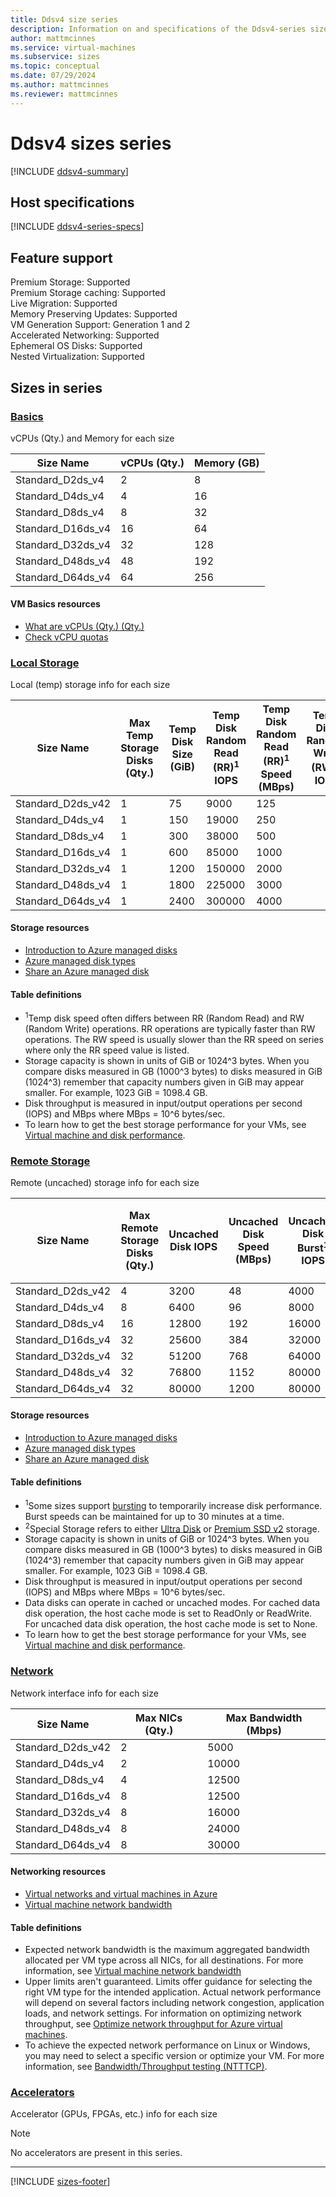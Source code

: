 ```yaml
---
title: Ddsv4 size series
description: Information on and specifications of the Ddsv4-series sizes
author: mattmcinnes
ms.service: virtual-machines
ms.subservice: sizes
ms.topic: conceptual
ms.date: 07/29/2024
ms.author: mattmcinnes
ms.reviewer: mattmcinnes
---
```


# Ddsv4 sizes series

[!INCLUDE [ddsv4-summary](./includes/ddsv4-series-summary.md)]

## Host specifications
[!INCLUDE [ddsv4-series-specs](./includes/ddsv4-series-specs.md)]

## Feature support

Premium Storage: Supported<br>
Premium Storage caching: Supported<br>
Live Migration: Supported<br>
Memory Preserving Updates: Supported<br>
VM Generation Support: Generation 1 and 2<br>
Accelerated Networking: Supported<br>
Ephemeral OS Disks: Supported<br>
Nested Virtualization: Supported<br>

## Sizes in series

### [Basics](#tab/sizebasic)

vCPUs (Qty.) and Memory for each size

| Size Name | vCPUs (Qty.) | Memory (GB) |
| --- | --- | --- |
| Standard_D2ds_v4 | 2 | 8 |
| Standard_D4ds_v4 | 4 | 16 |
| Standard_D8ds_v4 | 8 | 32 |
| Standard_D16ds_v4 | 16 | 64 |
| Standard_D32ds_v4 | 32 | 128 |
| Standard_D48ds_v4 | 48 | 192 |
| Standard_D64ds_v4 | 64 | 256 |

#### VM Basics resources
- [What are vCPUs (Qty.) (Qty.)](../../../virtual-machines/managed-disks-overview.md)
- [Check vCPU quotas](../../../virtual-machines/quotas.md)

### [Local Storage](#tab/sizestoragelocal)

Local (temp) storage info for each size

| Size Name | Max Temp Storage Disks (Qty.) | Temp Disk Size (GiB) | Temp Disk Random Read (RR)<sup>1</sup> IOPS | Temp Disk Random Read (RR)<sup>1</sup> Speed (MBps) | Temp Disk Random Write (RW)<sup>1</sup> IOPS | Temp Disk Random Write (RW)<sup>1</sup> Speed (MBps) |
| --- | --- | --- | --- | --- | --- | --- |
| Standard_D2ds_v42 | 1 | 75 | 9000 | 125 |  |  |
| Standard_D4ds_v4 | 1 | 150 | 19000 | 250 |  |  |
| Standard_D8ds_v4 | 1 | 300 | 38000 | 500 |  |  |
| Standard_D16ds_v4 | 1 | 600 | 85000 | 1000 |  |  |
| Standard_D32ds_v4 | 1 | 1200 | 150000 | 2000 |  |  |
| Standard_D48ds_v4 | 1 | 1800 | 225000 | 3000 |  |  |
| Standard_D64ds_v4 | 1 | 2400 | 300000 | 4000 |  |  |

#### Storage resources
- [Introduction to Azure managed disks](../../../virtual-machines/managed-disks-overview.md)
- [Azure managed disk types](../../../virtual-machines/disks-types.md)
- [Share an Azure managed disk](../../../virtual-machines/disks-shared.md)

#### Table definitions
- <sup>1</sup>Temp disk speed often differs between RR (Random Read) and RW (Random Write) operations. RR operations are typically faster than RW operations. The RW speed is usually slower than the RR speed on series where only the RR speed value is listed.
- Storage capacity is shown in units of GiB or 1024^3 bytes. When you compare disks measured in GB (1000^3 bytes) to disks measured in GiB (1024^3) remember that capacity numbers given in GiB may appear smaller. For example, 1023 GiB = 1098.4 GB.
- Disk throughput is measured in input/output operations per second (IOPS) and MBps where MBps = 10^6 bytes/sec.
- To learn how to get the best storage performance for your VMs, see [Virtual machine and disk performance](../../../virtual-machines/disks-performance.md).

### [Remote Storage](#tab/sizestorageremote)

Remote (uncached) storage info for each size

| Size Name | Max Remote Storage Disks (Qty.) | Uncached Disk IOPS | Uncached Disk Speed (MBps) | Uncached Disk Burst<sup>1</sup> IOPS | Uncached Disk Burst<sup>1</sup> Speed (MBps) | Uncached Special<sup>2</sup> Disk IOPS | Uncached Special<sup>2</sup> Disk Speed (MBps) | Uncached Burst<sup>1</sup> Special<sup>2</sup> Disk IOPS | Uncached Burst<sup>1</sup> Special<sup>2</sup> Disk Speed (MBps) |
| --- | --- | --- | --- | --- | --- | --- | --- | --- | --- |
| Standard_D2ds_v42 | 4 | 3200 | 48 | 4000 | 200 |  |  |  |  |
| Standard_D4ds_v4 | 8 | 6400 | 96 | 8000 | 200 |  |  |  |  |
| Standard_D8ds_v4 | 16 | 12800 | 192 | 16000 | 400 |  |  |  |  |
| Standard_D16ds_v4 | 32 | 25600 | 384 | 32000 | 800 |  |  |  |  |
| Standard_D32ds_v4 | 32 | 51200 | 768 | 64000 | 1600 |  |  |  |  |
| Standard_D48ds_v4 | 32 | 76800 | 1152 | 80000 | 2000 |  |  |  |  |
| Standard_D64ds_v4 | 32 | 80000 | 1200 | 80000 | 2000 |  |  |  |  |

#### Storage resources
- [Introduction to Azure managed disks](../../../virtual-machines/managed-disks-overview.md)
- [Azure managed disk types](../../../virtual-machines/disks-types.md)
- [Share an Azure managed disk](../../../virtual-machines/disks-shared.md)

#### Table definitions
- <sup>1</sup>Some sizes support [bursting](../../disk-bursting.md) to temporarily increase disk performance. Burst speeds can be maintained for up to 30 minutes at a time.
- <sup>2</sup>Special Storage refers to either [Ultra Disk](../../../virtual-machines/disks-enable-ultra-ssd.md) or [Premium SSD v2](../../../virtual-machines/disks-deploy-premium-v2.md) storage.
- Storage capacity is shown in units of GiB or 1024^3 bytes. When you compare disks measured in GB (1000^3 bytes) to disks measured in GiB (1024^3) remember that capacity numbers given in GiB may appear smaller. For example, 1023 GiB = 1098.4 GB.
- Disk throughput is measured in input/output operations per second (IOPS) and MBps where MBps = 10^6 bytes/sec.
- Data disks can operate in cached or uncached modes. For cached data disk operation, the host cache mode is set to ReadOnly or ReadWrite. For uncached data disk operation, the host cache mode is set to None.
- To learn how to get the best storage performance for your VMs, see [Virtual machine and disk performance](../../../virtual-machines/disks-performance.md).


### [Network](#tab/sizenetwork)

Network interface info for each size

| Size Name | Max NICs (Qty.) | Max Bandwidth (Mbps) |
| --- | --- | --- |
| Standard_D2ds_v42 | 2 | 5000 |
| Standard_D4ds_v4 | 2 | 10000 |
| Standard_D8ds_v4 | 4 | 12500 |
| Standard_D16ds_v4 | 8 | 12500 |
| Standard_D32ds_v4 | 8 | 16000 |
| Standard_D48ds_v4 | 8 | 24000 |
| Standard_D64ds_v4 | 8 | 30000 |

#### Networking resources
- [Virtual networks and virtual machines in Azure](../../../virtual-network/network-overview.md)
- [Virtual machine network bandwidth](../../../virtual-network/virtual-machine-network-throughput.md)

#### Table definitions
- Expected network bandwidth is the maximum aggregated bandwidth allocated per VM type across all NICs, for all destinations. For more information, see [Virtual machine network bandwidth](../../../virtual-network/virtual-machine-network-throughput.md)
- Upper limits aren't guaranteed. Limits offer guidance for selecting the right VM type for the intended application. Actual network performance will depend on several factors including network congestion, application loads, and network settings. For information on optimizing network throughput, see [Optimize network throughput for Azure virtual machines](../../../virtual-network/virtual-network-optimize-network-bandwidth.md). 
-  To achieve the expected network performance on Linux or Windows, you may need to select a specific version or optimize your VM. For more information, see [Bandwidth/Throughput testing (NTTTCP)](../../../virtual-network/virtual-network-bandwidth-testing.md).

### [Accelerators](#tab/sizeaccelerators)

Accelerator (GPUs, FPGAs, etc.) info for each size

> [!NOTE]
> No accelerators are present in this series.

---

[!INCLUDE [sizes-footer](../includes/sizes-footer.md)]
